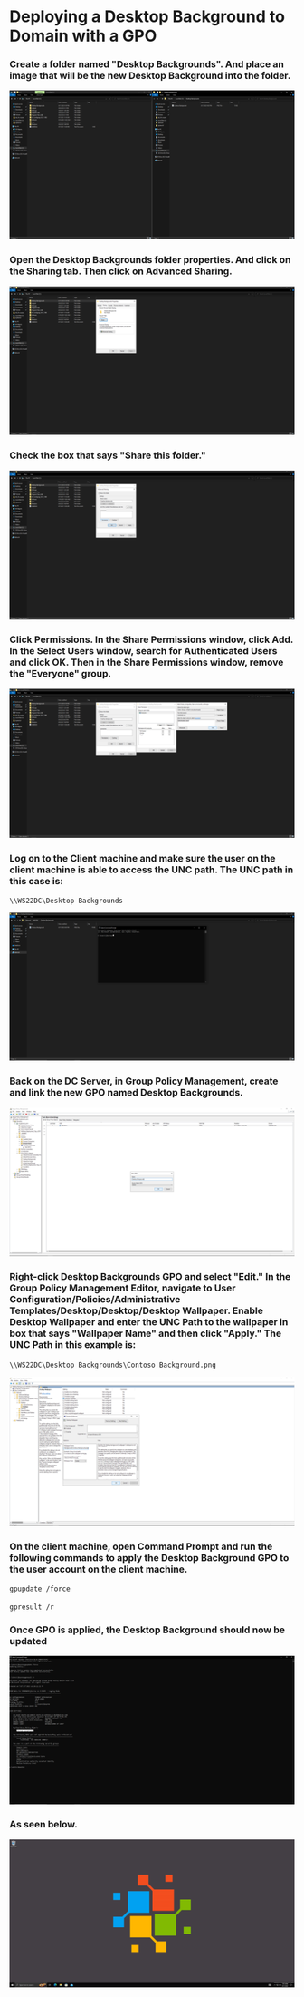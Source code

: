 <h1>Deploying a Desktop Background to Domain with a GPO</h1>

### Create a folder named "Desktop Backgrounds". And place an image that will be the new Desktop Background into the folder.
![bg](https://github.com/whuynhit/ActiveDirectory/blob/main/Managing%20Workstations/Deploying%20a%20Desktop%20Background%20to%20Domain%20with%20a%20GPO/sub/1.png)

### Open the Desktop Backgrounds folder properties. And click on the Sharing tab. Then click on Advanced Sharing. 
![bg](https://github.com/whuynhit/ActiveDirectory/blob/main/Managing%20Workstations/Deploying%20a%20Desktop%20Background%20to%20Domain%20with%20a%20GPO/sub/2.png)

### Check the box that says "Share this folder."
![bg](https://github.com/whuynhit/ActiveDirectory/blob/main/Managing%20Workstations/Deploying%20a%20Desktop%20Background%20to%20Domain%20with%20a%20GPO/sub/3.png)

### Click Permissions. In the Share Permissions window, click Add. In the Select Users window, search for Authenticated Users and click OK. Then in the Share Permissions window, remove the "Everyone" group.
![bg](https://github.com/whuynhit/ActiveDirectory/blob/main/Managing%20Workstations/Deploying%20a%20Desktop%20Background%20to%20Domain%20with%20a%20GPO/sub/4.png)

### Log on to the Client machine and make sure the user on the client machine is able to access the UNC path. The UNC path in this case is:

```
\\WS22DC\Desktop Backgrounds
```

![bg](https://github.com/whuynhit/ActiveDirectory/blob/main/Managing%20Workstations/Deploying%20a%20Desktop%20Background%20to%20Domain%20with%20a%20GPO/sub/5.png)

### Back on the DC Server, in Group Policy Management, create and link the new GPO named Desktop Backgrounds.
![bg](https://github.com/whuynhit/ActiveDirectory/blob/main/Managing%20Workstations/Deploying%20a%20Desktop%20Background%20to%20Domain%20with%20a%20GPO/sub/6.png)

### Right-click Desktop Backgrounds GPO and select "Edit." In the Group Policy Management Editor, navigate to User Configuration/Policies/Administrative Templates/Desktop/Desktop/Desktop Wallpaper. Enable Desktop Wallpaper and enter the UNC Path to the wallpaper in box that says "Wallpaper Name" and then click "Apply." The UNC Path in this example is:

```
\\WS22DC\Desktop Backgrounds\Contoso Background.png
```
![bg](https://github.com/whuynhit/ActiveDirectory/blob/main/Managing%20Workstations/Deploying%20a%20Desktop%20Background%20to%20Domain%20with%20a%20GPO/sub/7.png)

### On the client machine, open Command Prompt and run the following commands to apply the Desktop Background GPO to the user account on the client machine. 

```
gpupdate /force

gpresult /r
```

### Once GPO is applied, the Desktop Background should now be updated
![bg](https://github.com/whuynhit/ActiveDirectory/blob/main/Managing%20Workstations/Deploying%20a%20Desktop%20Background%20to%20Domain%20with%20a%20GPO/sub/8.png)

### As seen below.
![bg](https://github.com/whuynhit/ActiveDirectory/blob/main/Managing%20Workstations/Deploying%20a%20Desktop%20Background%20to%20Domain%20with%20a%20GPO/sub/9.png)
